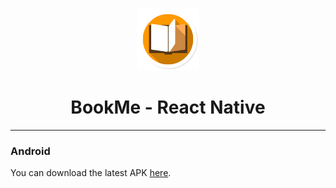 <p align="center">
  <a>
    <img width="100px" src="./assets/icon.png">
  </a>
  <h1 align="center">BookMe - React Native</h1>  
</p>

---

### Android

You can download the latest APK [here](https://drive.google.com/drive/u/0/folders/1uskK4SbgRhtRvxFCHi29F5Jke7CaVLNU).